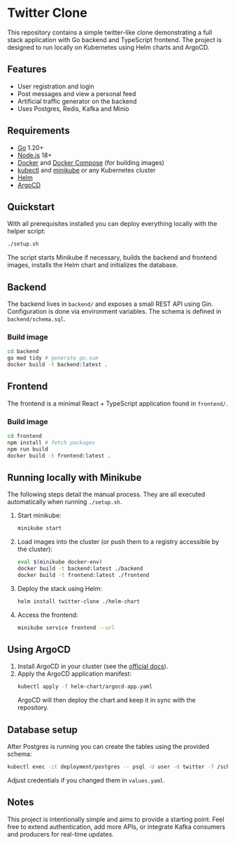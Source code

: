 # Twitter Clone

This repository contains a simple twitter-like clone demonstrating a full stack application with Go backend and TypeScript frontend. The project is designed to run locally on Kubernetes using Helm charts and ArgoCD.

## Features
- User registration and login
- Post messages and view a personal feed
- Artificial traffic generator on the backend
- Uses Postgres, Redis, Kafka and Minio

## Requirements
- [Go](https://golang.org/) 1.20+
- [Node.js](https://nodejs.org/) 18+
- [Docker](https://www.docker.com/) and [Docker Compose](https://docs.docker.com/compose/) (for building images)
- [kubectl](https://kubernetes.io/docs/tasks/tools/) and [minikube](https://minikube.sigs.k8s.io/docs/) or any Kubernetes cluster
- [Helm](https://helm.sh/)
- [ArgoCD](https://argo-cd.readthedocs.io/)


## Quickstart
With all prerequisites installed you can deploy everything locally with the
helper script:

```bash
./setup.sh
```

The script starts Minikube if necessary, builds the backend and frontend images,
installs the Helm chart and initializes the database.

## Backend
The backend lives in `backend/` and exposes a small REST API using Gin. Configuration is done via environment variables. The schema is defined in `backend/schema.sql`.

### Build image
```bash
cd backend
go mod tidy # generate go.sum
docker build -t backend:latest .
```

## Frontend
The frontend is a minimal React + TypeScript application found in `frontend/`.

### Build image
```bash
cd frontend
npm install # fetch packages
npm run build
docker build -t frontend:latest .
```

## Running locally with Minikube
The following steps detail the manual process. They are all executed
automatically when running `./setup.sh`.

1. Start minikube:
   ```bash
   minikube start
   ```
2. Load images into the cluster (or push them to a registry accessible by the cluster):
   ```bash
   eval $(minikube docker-env)
   docker build -t backend:latest ./backend
   docker build -t frontend:latest ./frontend
   ```
3. Deploy the stack using Helm:
   ```bash
   helm install twitter-clone ./helm-chart
   ```
4. Access the frontend:
   ```bash
   minikube service frontend --url
   ```

## Using ArgoCD
1. Install ArgoCD in your cluster (see the [official docs](https://argo-cd.readthedocs.io/)).
2. Apply the ArgoCD application manifest:
   ```bash
   kubectl apply -f helm-chart/argocd-app.yaml
   ```
   ArgoCD will then deploy the chart and keep it in sync with the repository.

## Database setup
After Postgres is running you can create the tables using the provided schema:
```bash
kubectl exec -it deployment/postgres -- psql -U user -d twitter -f /schema.sql
```
Adjust credentials if you changed them in `values.yaml`.

## Notes
This project is intentionally simple and aims to provide a starting point. Feel free to extend authentication, add more APIs, or integrate Kafka consumers and producers for real-time updates.
